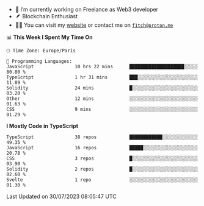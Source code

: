 - 🔭 I’m currently working on Freelance as Web3 developer
- 🪶 Blockchain Enthusiast
- 👨‍💻 You can visit my [website](https://f1tch.xyz) or contact me on [`f1tch@proton.me`](mailto:f1tch@proton.me)

<!--START_SECTION:waka-->
📊 **This Week I Spent My Time On** 

```text
🕑︎ Time Zone: Europe/Paris

💬 Programming Languages: 
JavaScript               10 hrs 22 mins      ████████████████████░░░░░   80.80 % 
TypeScript               1 hr 31 mins        ███░░░░░░░░░░░░░░░░░░░░░░   11.89 % 
Solidity                 24 mins             █░░░░░░░░░░░░░░░░░░░░░░░░   03.20 % 
Other                    12 mins             ░░░░░░░░░░░░░░░░░░░░░░░░░   01.63 % 
CSS                      9 mins              ░░░░░░░░░░░░░░░░░░░░░░░░░   01.29 % 
```

**I Mostly Code in TypeScript** 

```text
TypeScript               38 repos            ████████████░░░░░░░░░░░░░   49.35 % 
JavaScript               16 repos            █████░░░░░░░░░░░░░░░░░░░░   20.78 % 
CSS                      3 repos             █░░░░░░░░░░░░░░░░░░░░░░░░   03.90 % 
Solidity                 2 repos             █░░░░░░░░░░░░░░░░░░░░░░░░   02.60 % 
Svelte                   1 repo              ░░░░░░░░░░░░░░░░░░░░░░░░░   01.30 % 
```




 Last Updated on 30/07/2023 08:05:47 UTC
<!--END_SECTION:waka-->
